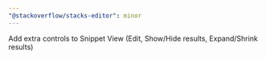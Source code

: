 ```yaml
---
"@stackoverflow/stacks-editor": minor
---
```


Add extra controls to Snippet View (Edit, Show/Hide results, Expand/Shrink results)
